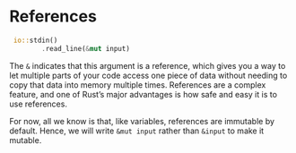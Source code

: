 # References

```rust
 io::stdin()
        .read_line(&mut input)
```

The `&` indicates that this argument is a reference, which gives you a way to let multiple parts of your code access one piece of data without needing to copy that data into memory multiple times. References are a complex feature, and one of Rust’s major advantages is how safe and easy it is to use references. 

For now, all we know is that, like variables, references are immutable by default. Hence, we will write `&mut input` rather than `&input` to make it mutable.